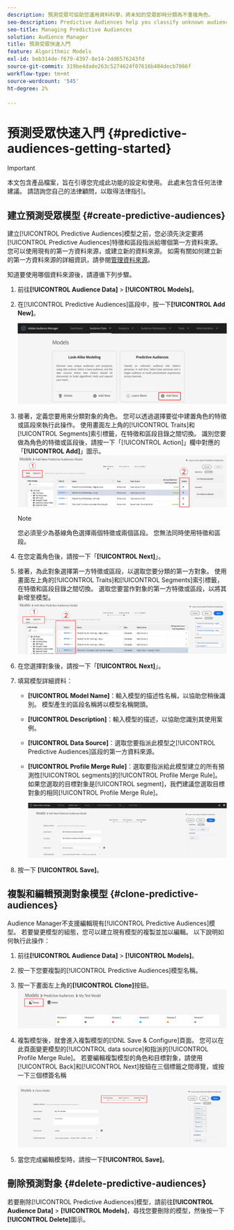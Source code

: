 ```yaml
---
description: 預測受眾可協助您運用資料科學，將未知的受眾即時分類為不重複角色。
seo-description: Predictive Audiences help you classify unknown audiences into distinct personas in real-time, using data science.
seo-title: Managing Predictive Audiences
solution: Audience Manager
title: 預測受眾快速入門
feature: Algorithmic Models
exl-id: beb314de-f679-4397-8e14-2dd6576243fd
source-git-commit: 319be4dade263c5274624f07616b404decb7066f
workflow-type: tm+mt
source-wordcount: '545'
ht-degree: 2%

---
```


# 預測受眾快速入門 {#predictive-audiences-getting-started}

>[!IMPORTANT]
>本文包含產品檔案，旨在引導您完成此功能的設定和使用。 此處未包含任何法律建議。 請諮詢您自己的法律顧問，以取得法律指引。

## 建立預測受眾模型 {#create-predictive-audiences}

建立[!UICONTROL Predictive Audiences]模型之前，您必須先決定要將[!UICONTROL Predictive Audiences]特徵和區段指派給哪個第一方資料來源。 您可以使用現有的第一方資料來源，或建立新的資料來源。 如需有關如何建立新的第一方資料來源的詳細資訊，請參閱[管理資料來源](https://experienceleague.adobe.com/docs/audience-manager/user-guide/features/data-sources/manage-datasources.html)。

知道要使用哪個資料來源後，請遵循下列步驟。

1. 前往&#x200B;**[!UICONTROL Audience Data]** > **[!UICONTROL Models]**。
1. 在[!UICONTROL Predictive Audiences]區段中，按一下&#x200B;**[!UICONTROL Add New]**。

   ![smart-persona-add](assets/predictive-audiences-add.png)

1. 接著，定義您要用來分類對象的角色。 您可以透過選擇要從中建置角色的特徵或區段來執行此操作。 使用畫面左上角的[!UICONTROL Traits]和[!UICONTROL Segments]索引標籤，在特徵和區段目錄之間切換。 識別您要做為角色的特徵或區段後，請按一下「[!UICONTROL Action]」欄中對應的「**[!UICONTROL Add]**」圖示。
   ![smart-persona-select-personas](assets/predictive-audiences-persona.png)
   >[!NOTE]
   >您必須至少為基線角色選擇兩個特徵或兩個區段。 您無法同時使用特徵和區段。
1. 在您定義角色後，請按一下「**[!UICONTROL Next]**」。
1. 接著，為此對象選擇第一方特徵或區段，以選取您要分類的第一方對象。 使用畫面左上角的[!UICONTROL Traits]和[!UICONTROL Segments]索引標籤，在特徵和區段目錄之間切換。 選取您要當作對象的第一方特徵或區段，以將其新增至模型。
   ![smart-persona-select-audience](assets/predictive-audiences-audience.png)
1. 在您選擇對象後，請按一下「**[!UICONTROL Next]**」。
1. 填寫模型詳細資料：
   * **[!UICONTROL Model Name]**：輸入模型的描述性名稱，以協助您稍後識別。 模型產生的區段名稱將以模型名稱開頭。
   * **[!UICONTROL Description]**：輸入模型的描述，以協助您識別其使用案例。
   * **[!UICONTROL Data Source]**：選取您要指派此模型之[!UICONTROL Predictive Audiences]區段的第一方資料來源。
   * **[!UICONTROL Profile Merge Rule]**：選取要指派給此模型建立的所有預測性[!UICONTROL segments]的[!UICONTROL Profile Merge Rule]。 如果您選取的目標對象是[!UICONTROL segment]，我們建議您選取目標對象的相同[!UICONTROL Profile Merge Rule]。

     ![predictive-audiences-save](assets/predictive-audiences-save.png)
1. 按一下 **[!UICONTROL Save]**。

## 複製和編輯預測對象模型 {#clone-predictive-audiences}

Audience Manager不支援編輯現有[!UICONTROL Predictive Audiences]模型。 若要變更模型的組態，您可以建立現有模型的複製並加以編輯。 以下說明如何執行此操作：

1. 前往&#x200B;**[!UICONTROL Audience Data]** > **[!UICONTROL Models]**。
2. 按一下您要複製的[!UICONTROL Predictive Audiences]模型名稱。
3. 按一下畫面左上角的&#x200B;**[!UICONTROL Clone]**&#x200B;按鈕。
   ![predictive-audiences-clone](assets/predictive-audiences-clone.png)
4. 複製模型後，就會進入複製模型的[!DNL Save & Configure]頁面。 您可以在此頁面變更模型的[!UICONTROL data source]和指派的[!UICONTROL Profile Merge Rule]。 若要編輯複製模型的角色和目標對象，請使用[!UICONTROL Back]和[!UICONTROL Next]按鈕在三個標籤之間導覽，或按一下三個標簽名稱

   ![predictive-audiences-clone-navigate](assets/predictive-audiences-clone-navigate.png)

5. 當您完成編輯模型時，請按一下&#x200B;**[!UICONTROL Save]**。

## 刪除預測對象 {#delete-predictive-audiences}

若要刪除[!UICONTROL Predictive Audiences]模型，請前往&#x200B;**[!UICONTROL Audience Data]** > **[!UICONTROL Models]**，尋找您要刪除的模型，然後按一下&#x200B;**[!UICONTROL Delete]**&#x200B;圖示。
